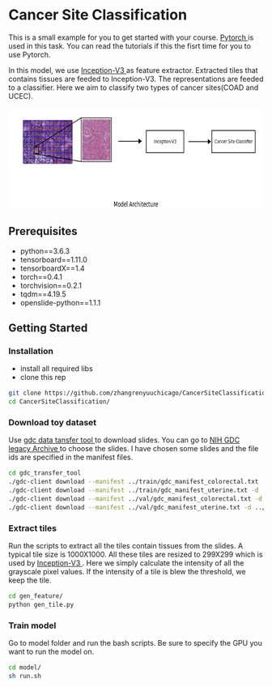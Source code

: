 # Cancer Site Classification

This is a small example for you to get started with your course. <a href="https://pytorch.org/"> Pytorch </a> is used in this task. You can read the tutorials if this the fisrt time for you to use Pytorch. 

In this model, we use <a href="https://arxiv.org/abs/1512.00567"> Inception-V3 </a> as feature extractor. Extracted tiles that contains tissues are feeded to Inception-V3. The representations are feeded to a classifier. Here we aim to classify two types of cancer sites(COAD and UCEC). 

<p align='center'>  
  <img src='fig/BaselineModel.png' width='600' height='200' />
</p>

## Prerequisites
- python==3.6.3
- tensorboard==1.11.0
- tensorboardX==1.4
- torch==0.4.1
- torchvision==0.2.1
- tqdm==4.19.5
- openslide-python==1.1.1

## Getting Started

### Installation
- install all required libs
- clone this rep
```bash
git clone https://github.com/zhangrenyuuchicago/CancerSiteClassification
cd CancerSiteClassification/
```
### Download toy dataset
Use <a href="https://gdc.cancer.gov/access-data/gdc-data-transfer-tool"> gdc data tansfer tool </a> to download slides. You can go to <a href="https://portal.gdc.cancer.gov/legacy-archive/search/f"> NIH GDC legacy Archive </a> to choose the slides. I have chosen some slides and the file ids are specified in the manifest files. 

```bash
cd gdc_transfer_tool
./gdc-client download --manifest ../train/gdc_manifest_colorectal.txt -d ../train/COAD/
./gdc-client download --manifest ../train/gdc_manifest_uterine.txt -d ../train/UCEC/
./gdc-client download --manifest ../val/gdc_manifest_colorectal.txt -d ../val/COAD/
./gdc-client download --manifest ../val/gdc_manifest_uterine.txt -d ../val/UCEC/
```

### Extract tiles
Run the scripts to extract all the tiles contain tissues from the slides. A typical tile size is 1000X1000. All these tiles are resized to 299X299 which is used by <a href="https://arxiv.org/abs/1512.00567"> Inception-V3 </a>. Here we simply calculate the intensity of all the grayscale pixel values. If the intensity of a tile is blew the threshold, we keep the tile. 

```bash
cd gen_feature/
python gen_tile.py
```

### Train model
Go to model folder and run the bash scripts. Be sure to specify the GPU you want to run the model on.
```bash
cd model/
sh run.sh
```

